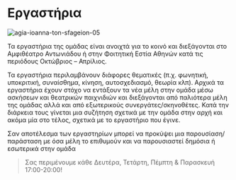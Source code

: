 
# Εργαστήρια

![agia-ioanna-ton-sfageion-05](https://github.com/different-ways/theatrikiopa.eu/assets/16403754/e2fd995c-ed79-4366-95ee-f07953d6c5f8)

Τα εργαστήρια της ομάδας είναι ανοιχτά για το κοινό και διεξάγονται στο Αμφιθέατρο Αντωνιάδου ή στην Φοιτητική Εστία Αθηνών κατά τις περιόδους Οκτώβριος – Απρίλιος.

Τα εργαστήρια περιλαμβάνουν διάφορες θεματικές (π.χ. φωνητική, υποκριτική, συναίσθημα, κίνηση, αυτοσχεδιασμό, θεωρία κλπ). Αρχικά τα εργαστήρια έχουν στόχο να εντάξουν τα νέα μέλη στην ομάδα μέσω ασκήσεων και θεατρικών παιχνιδιών και διεξάγονται από παλιότερα μέλη της ομάδας αλλά και από εξωτερικούς συνεργάτες/σκηνοθέτες. Κατά την διάρκεια τους γίνεται μια συζήτηση σχετικά με την ομάδα στην αρχή και ακόμα μία στο τέλος, σχετικά με το εργαστήριο που έγινε.

Σαν αποτέλεσμα των εργαστηρίων μπορεί να προκύψει μια παρουσίαση/παράσταση με όσα μέλη το επιθυμούν και να παρουσιαστεί δημόσια ή εσωτερικά στην ομάδα

> Σας περιμένουμε κάθε Δευτέρα, Τετάρτη, Πέμπτη & Παρασκευή 17:00-20:00!
